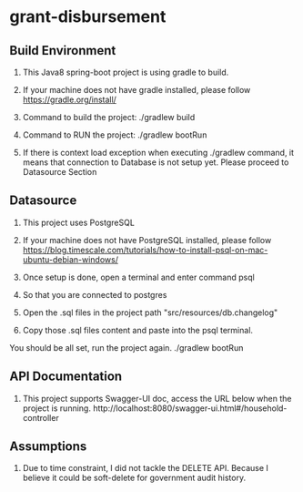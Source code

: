 # grant-disbursement

Build Environment
-----------------
1. This Java8 spring-boot project is using gradle to build.
2. If your machine does not have gradle installed, please follow
    https://gradle.org/install/
3. Command to build the project:
    ./gradlew build
4. Command to RUN the project:
    ./gradlew bootRun

5. If there is context load exception when executing ./gradlew command, it means that connection to Database is not setup yet.
    Please proceed to Datasource Section

Datasource
-----------
1. This project uses PostgreSQL

2. If your machine does not have PostgreSQL installed, please follow
    https://blog.timescale.com/tutorials/how-to-install-psql-on-mac-ubuntu-debian-windows/
3. Once setup is done, open a terminal and enter command
    psql
4. So that you are connected to postgres

5. Open the .sql files in the project path "src/resources/db.changelog"

6. Copy those .sql files content and paste into the psql terminal.

You should be all set, run the project again.
    ./gradlew bootRun


API Documentation
------------------
1. This project supports Swagger-UI doc, access the URL below when the project is running.
    http://localhost:8080/swagger-ui.html#/household-controller


Assumptions
-----------
1. Due to time constraint, I did not tackle the DELETE API. Because I believe it could be soft-delete for government audit history.
